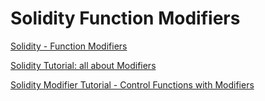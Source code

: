 # Solidity Function Modifiers

[Solidity - Function Modifiers](https://www.tutorialspoint.com/solidity/solidity_function_modifiers.htm)

[Solidity Tutorial: all about Modifiers](https://medium.com/coinmonks/solidity-tutorial-all-about-modifiers-a86cf81c14cb)

[Solidity Modifier Tutorial - Control Functions with Modifiers](https://coursetro.com/posts/code/101/Solidity-Modifier-Tutorial---Control-Functions-with-Modifiers)

